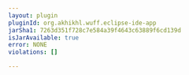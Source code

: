```yaml
---
layout: plugin
pluginId: org.akhikhl.wuff.eclipse-ide-app
jarSha1: 7263d351f728c7e584a39f4643c63889f6cd139d
isJarAvailable: true
error: NONE
violations: []

---
```

